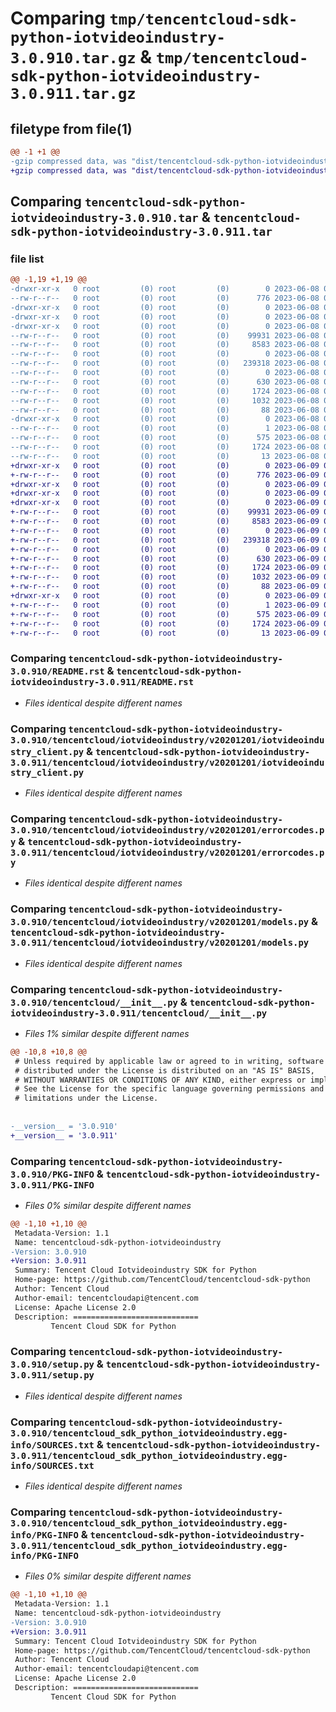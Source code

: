 # Comparing `tmp/tencentcloud-sdk-python-iotvideoindustry-3.0.910.tar.gz` & `tmp/tencentcloud-sdk-python-iotvideoindustry-3.0.911.tar.gz`

## filetype from file(1)

```diff
@@ -1 +1 @@
-gzip compressed data, was "dist/tencentcloud-sdk-python-iotvideoindustry-3.0.910.tar", last modified: Thu Jun  8 09:13:34 2023, max compression
+gzip compressed data, was "dist/tencentcloud-sdk-python-iotvideoindustry-3.0.911.tar", last modified: Fri Jun  9 02:21:43 2023, max compression
```

## Comparing `tencentcloud-sdk-python-iotvideoindustry-3.0.910.tar` & `tencentcloud-sdk-python-iotvideoindustry-3.0.911.tar`

### file list

```diff
@@ -1,19 +1,19 @@
-drwxr-xr-x   0 root         (0) root         (0)        0 2023-06-08 09:13:34.000000 tencentcloud-sdk-python-iotvideoindustry-3.0.910/
--rw-r--r--   0 root         (0) root         (0)      776 2023-06-08 09:13:34.000000 tencentcloud-sdk-python-iotvideoindustry-3.0.910/README.rst
-drwxr-xr-x   0 root         (0) root         (0)        0 2023-06-08 09:13:34.000000 tencentcloud-sdk-python-iotvideoindustry-3.0.910/tencentcloud/
-drwxr-xr-x   0 root         (0) root         (0)        0 2023-06-08 09:13:34.000000 tencentcloud-sdk-python-iotvideoindustry-3.0.910/tencentcloud/iotvideoindustry/
-drwxr-xr-x   0 root         (0) root         (0)        0 2023-06-08 09:13:34.000000 tencentcloud-sdk-python-iotvideoindustry-3.0.910/tencentcloud/iotvideoindustry/v20201201/
--rw-r--r--   0 root         (0) root         (0)    99931 2023-06-08 09:13:34.000000 tencentcloud-sdk-python-iotvideoindustry-3.0.910/tencentcloud/iotvideoindustry/v20201201/iotvideoindustry_client.py
--rw-r--r--   0 root         (0) root         (0)     8583 2023-06-08 09:13:34.000000 tencentcloud-sdk-python-iotvideoindustry-3.0.910/tencentcloud/iotvideoindustry/v20201201/errorcodes.py
--rw-r--r--   0 root         (0) root         (0)        0 2023-06-08 09:13:34.000000 tencentcloud-sdk-python-iotvideoindustry-3.0.910/tencentcloud/iotvideoindustry/v20201201/__init__.py
--rw-r--r--   0 root         (0) root         (0)   239318 2023-06-08 09:13:34.000000 tencentcloud-sdk-python-iotvideoindustry-3.0.910/tencentcloud/iotvideoindustry/v20201201/models.py
--rw-r--r--   0 root         (0) root         (0)        0 2023-06-08 09:13:34.000000 tencentcloud-sdk-python-iotvideoindustry-3.0.910/tencentcloud/iotvideoindustry/__init__.py
--rw-r--r--   0 root         (0) root         (0)      630 2023-06-08 09:13:34.000000 tencentcloud-sdk-python-iotvideoindustry-3.0.910/tencentcloud/__init__.py
--rw-r--r--   0 root         (0) root         (0)     1724 2023-06-08 09:13:34.000000 tencentcloud-sdk-python-iotvideoindustry-3.0.910/PKG-INFO
--rw-r--r--   0 root         (0) root         (0)     1032 2023-06-08 09:13:34.000000 tencentcloud-sdk-python-iotvideoindustry-3.0.910/setup.py
--rw-r--r--   0 root         (0) root         (0)       88 2023-06-08 09:13:34.000000 tencentcloud-sdk-python-iotvideoindustry-3.0.910/setup.cfg
-drwxr-xr-x   0 root         (0) root         (0)        0 2023-06-08 09:13:34.000000 tencentcloud-sdk-python-iotvideoindustry-3.0.910/tencentcloud_sdk_python_iotvideoindustry.egg-info/
--rw-r--r--   0 root         (0) root         (0)        1 2023-06-08 09:13:34.000000 tencentcloud-sdk-python-iotvideoindustry-3.0.910/tencentcloud_sdk_python_iotvideoindustry.egg-info/dependency_links.txt
--rw-r--r--   0 root         (0) root         (0)      575 2023-06-08 09:13:34.000000 tencentcloud-sdk-python-iotvideoindustry-3.0.910/tencentcloud_sdk_python_iotvideoindustry.egg-info/SOURCES.txt
--rw-r--r--   0 root         (0) root         (0)     1724 2023-06-08 09:13:34.000000 tencentcloud-sdk-python-iotvideoindustry-3.0.910/tencentcloud_sdk_python_iotvideoindustry.egg-info/PKG-INFO
--rw-r--r--   0 root         (0) root         (0)       13 2023-06-08 09:13:34.000000 tencentcloud-sdk-python-iotvideoindustry-3.0.910/tencentcloud_sdk_python_iotvideoindustry.egg-info/top_level.txt
+drwxr-xr-x   0 root         (0) root         (0)        0 2023-06-09 02:21:43.000000 tencentcloud-sdk-python-iotvideoindustry-3.0.911/
+-rw-r--r--   0 root         (0) root         (0)      776 2023-06-09 02:21:43.000000 tencentcloud-sdk-python-iotvideoindustry-3.0.911/README.rst
+drwxr-xr-x   0 root         (0) root         (0)        0 2023-06-09 02:21:43.000000 tencentcloud-sdk-python-iotvideoindustry-3.0.911/tencentcloud/
+drwxr-xr-x   0 root         (0) root         (0)        0 2023-06-09 02:21:43.000000 tencentcloud-sdk-python-iotvideoindustry-3.0.911/tencentcloud/iotvideoindustry/
+drwxr-xr-x   0 root         (0) root         (0)        0 2023-06-09 02:21:43.000000 tencentcloud-sdk-python-iotvideoindustry-3.0.911/tencentcloud/iotvideoindustry/v20201201/
+-rw-r--r--   0 root         (0) root         (0)    99931 2023-06-09 02:21:43.000000 tencentcloud-sdk-python-iotvideoindustry-3.0.911/tencentcloud/iotvideoindustry/v20201201/iotvideoindustry_client.py
+-rw-r--r--   0 root         (0) root         (0)     8583 2023-06-09 02:21:43.000000 tencentcloud-sdk-python-iotvideoindustry-3.0.911/tencentcloud/iotvideoindustry/v20201201/errorcodes.py
+-rw-r--r--   0 root         (0) root         (0)        0 2023-06-09 02:21:43.000000 tencentcloud-sdk-python-iotvideoindustry-3.0.911/tencentcloud/iotvideoindustry/v20201201/__init__.py
+-rw-r--r--   0 root         (0) root         (0)   239318 2023-06-09 02:21:43.000000 tencentcloud-sdk-python-iotvideoindustry-3.0.911/tencentcloud/iotvideoindustry/v20201201/models.py
+-rw-r--r--   0 root         (0) root         (0)        0 2023-06-09 02:21:43.000000 tencentcloud-sdk-python-iotvideoindustry-3.0.911/tencentcloud/iotvideoindustry/__init__.py
+-rw-r--r--   0 root         (0) root         (0)      630 2023-06-09 02:21:43.000000 tencentcloud-sdk-python-iotvideoindustry-3.0.911/tencentcloud/__init__.py
+-rw-r--r--   0 root         (0) root         (0)     1724 2023-06-09 02:21:43.000000 tencentcloud-sdk-python-iotvideoindustry-3.0.911/PKG-INFO
+-rw-r--r--   0 root         (0) root         (0)     1032 2023-06-09 02:21:43.000000 tencentcloud-sdk-python-iotvideoindustry-3.0.911/setup.py
+-rw-r--r--   0 root         (0) root         (0)       88 2023-06-09 02:21:43.000000 tencentcloud-sdk-python-iotvideoindustry-3.0.911/setup.cfg
+drwxr-xr-x   0 root         (0) root         (0)        0 2023-06-09 02:21:43.000000 tencentcloud-sdk-python-iotvideoindustry-3.0.911/tencentcloud_sdk_python_iotvideoindustry.egg-info/
+-rw-r--r--   0 root         (0) root         (0)        1 2023-06-09 02:21:43.000000 tencentcloud-sdk-python-iotvideoindustry-3.0.911/tencentcloud_sdk_python_iotvideoindustry.egg-info/dependency_links.txt
+-rw-r--r--   0 root         (0) root         (0)      575 2023-06-09 02:21:43.000000 tencentcloud-sdk-python-iotvideoindustry-3.0.911/tencentcloud_sdk_python_iotvideoindustry.egg-info/SOURCES.txt
+-rw-r--r--   0 root         (0) root         (0)     1724 2023-06-09 02:21:43.000000 tencentcloud-sdk-python-iotvideoindustry-3.0.911/tencentcloud_sdk_python_iotvideoindustry.egg-info/PKG-INFO
+-rw-r--r--   0 root         (0) root         (0)       13 2023-06-09 02:21:43.000000 tencentcloud-sdk-python-iotvideoindustry-3.0.911/tencentcloud_sdk_python_iotvideoindustry.egg-info/top_level.txt
```

### Comparing `tencentcloud-sdk-python-iotvideoindustry-3.0.910/README.rst` & `tencentcloud-sdk-python-iotvideoindustry-3.0.911/README.rst`

 * *Files identical despite different names*

### Comparing `tencentcloud-sdk-python-iotvideoindustry-3.0.910/tencentcloud/iotvideoindustry/v20201201/iotvideoindustry_client.py` & `tencentcloud-sdk-python-iotvideoindustry-3.0.911/tencentcloud/iotvideoindustry/v20201201/iotvideoindustry_client.py`

 * *Files identical despite different names*

### Comparing `tencentcloud-sdk-python-iotvideoindustry-3.0.910/tencentcloud/iotvideoindustry/v20201201/errorcodes.py` & `tencentcloud-sdk-python-iotvideoindustry-3.0.911/tencentcloud/iotvideoindustry/v20201201/errorcodes.py`

 * *Files identical despite different names*

### Comparing `tencentcloud-sdk-python-iotvideoindustry-3.0.910/tencentcloud/iotvideoindustry/v20201201/models.py` & `tencentcloud-sdk-python-iotvideoindustry-3.0.911/tencentcloud/iotvideoindustry/v20201201/models.py`

 * *Files identical despite different names*

### Comparing `tencentcloud-sdk-python-iotvideoindustry-3.0.910/tencentcloud/__init__.py` & `tencentcloud-sdk-python-iotvideoindustry-3.0.911/tencentcloud/__init__.py`

 * *Files 1% similar despite different names*

```diff
@@ -10,8 +10,8 @@
 # Unless required by applicable law or agreed to in writing, software
 # distributed under the License is distributed on an "AS IS" BASIS,
 # WITHOUT WARRANTIES OR CONDITIONS OF ANY KIND, either express or implied.
 # See the License for the specific language governing permissions and
 # limitations under the License.
 
 
-__version__ = '3.0.910'
+__version__ = '3.0.911'
```

### Comparing `tencentcloud-sdk-python-iotvideoindustry-3.0.910/PKG-INFO` & `tencentcloud-sdk-python-iotvideoindustry-3.0.911/PKG-INFO`

 * *Files 0% similar despite different names*

```diff
@@ -1,10 +1,10 @@
 Metadata-Version: 1.1
 Name: tencentcloud-sdk-python-iotvideoindustry
-Version: 3.0.910
+Version: 3.0.911
 Summary: Tencent Cloud Iotvideoindustry SDK for Python
 Home-page: https://github.com/TencentCloud/tencentcloud-sdk-python
 Author: Tencent Cloud
 Author-email: tencentcloudapi@tencent.com
 License: Apache License 2.0
 Description: ============================
         Tencent Cloud SDK for Python
```

### Comparing `tencentcloud-sdk-python-iotvideoindustry-3.0.910/setup.py` & `tencentcloud-sdk-python-iotvideoindustry-3.0.911/setup.py`

 * *Files identical despite different names*

### Comparing `tencentcloud-sdk-python-iotvideoindustry-3.0.910/tencentcloud_sdk_python_iotvideoindustry.egg-info/SOURCES.txt` & `tencentcloud-sdk-python-iotvideoindustry-3.0.911/tencentcloud_sdk_python_iotvideoindustry.egg-info/SOURCES.txt`

 * *Files identical despite different names*

### Comparing `tencentcloud-sdk-python-iotvideoindustry-3.0.910/tencentcloud_sdk_python_iotvideoindustry.egg-info/PKG-INFO` & `tencentcloud-sdk-python-iotvideoindustry-3.0.911/tencentcloud_sdk_python_iotvideoindustry.egg-info/PKG-INFO`

 * *Files 0% similar despite different names*

```diff
@@ -1,10 +1,10 @@
 Metadata-Version: 1.1
 Name: tencentcloud-sdk-python-iotvideoindustry
-Version: 3.0.910
+Version: 3.0.911
 Summary: Tencent Cloud Iotvideoindustry SDK for Python
 Home-page: https://github.com/TencentCloud/tencentcloud-sdk-python
 Author: Tencent Cloud
 Author-email: tencentcloudapi@tencent.com
 License: Apache License 2.0
 Description: ============================
         Tencent Cloud SDK for Python
```

